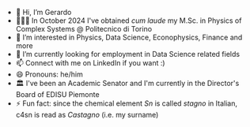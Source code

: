 - 👋 Hi, I’m Gerardo
- 👨🏼‍🎓 In October 2024 I've obtained *cum laude* my M.Sc. in Physics of Complex Systems @ Politecnico di Torino
- 👀 I’m interested in Physics, Data Science, Econophysics, Finance and more
- 🌱 I’m currently looking for employment in Data Science related fields
- 📫 Connect with me on LinkedIn if you want :)
- 😄 Pronouns: he/him
- 🏛️ I've been an Academic Senator and I'm currently in the Director's Board of EDISU Piemonte
- ⚡ Fun fact: since the chemical element *Sn* is called *stagno* in Italian, c4sn is read as *Castagno* (i.e. my surname) 

<!---
c4sn/c4sn is a ✨ special ✨ repository because its `README.md` (this file) appears on your GitHub profile.
You can click the Preview link to take a look at your changes.
--->
